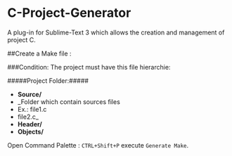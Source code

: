 C-Project-Generator
===================

A plug-in for Sublime-Text 3 which allows the creation and management of project C.

##Create a Make file :

###Condition:
The project must have this file hierarchie:

#####Project Folder:#####

*  __Source/__ 
 *  _Folder which contain sources files
 * Ex.: file1.c
 * file2.c_
*  __Header/__
*  __Objects/__


Open  Command Palette : `CTRL+Shift+P` execute `Generate Make`.

